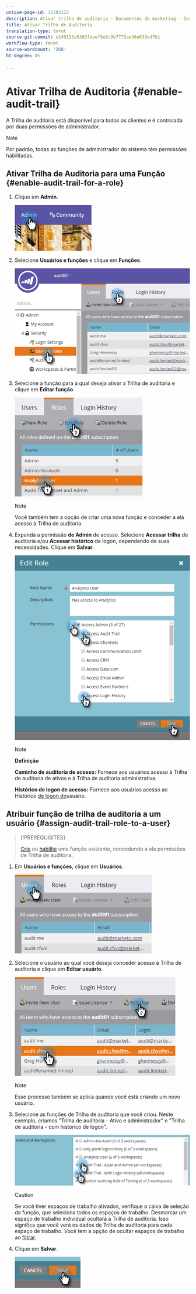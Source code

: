 ```yaml
---
unique-page-id: 11382122
description: Ativar trilha de auditoria - Documentos do marketing - Documentação do produto
title: Ativar Trilha de Auditoria
translation-type: tm+mt
source-git-commit: e149133a5383faaef5e9c9b7775ae36e633ed7b1
workflow-type: tm+mt
source-wordcount: '268'
ht-degree: 0%

---
```



# Ativar Trilha de Auditoria {#enable-audit-trail}

A Trilha de auditoria está disponível para todos os clientes e é controlada por duas permissões de administrador.

>[!NOTE]
>
>Por padrão, todas as funções de administrador do sistema têm permissões habilitadas.

## Ativar Trilha de Auditoria para uma Função {#enable-audit-trail-for-a-role}

1. Clique em **Admin**.

   ![](assets/one-2.png)

1. Selecione **Usuários e funções** e clique em **Funções**.

   ![](assets/two-2.png)

1. Selecione a função para a qual deseja ativar a Trilha de auditoria e clique em **Editar função**.

   ![](assets/three-1.png)

   >[!NOTE]
   >
   >Você também tem a opção de criar uma nova função e conceder a ela acesso à Trilha de auditoria.

1. Expanda a permissão **de Admin** de acesso. Selecione **Acessar trilha** de auditoria e/ou **Acessar histórico** de logon, dependendo de suas necessidades. Clique em **Salvar**.

   ![](assets/four-1.png)

   >[!NOTE]
   >
   >**Definição**
   >
   >
   >**Caminho de auditoria de acesso:** Fornece aos usuários acesso à Trilha de auditoria de ativos e à Trilha de auditoria administrativa.
   >
   >
   >**Histórico de logon de acesso:** Fornece aos usuários acesso ao Histórico [de logon do](user-login-history.md)usuário.

## Atribuir função de trilha de auditoria a um usuário {#assign-audit-trail-role-to-a-user}

>[!PREREQUISITES]
>
>[Crie](http://docs.marketo.com/display/DOCS/Create,+Delete,+Edit+and+Change+a+User+Role#Create,Delete,EditandChangeaUserRole-CreateaRole) ou [habilite](#Enable) uma função existente, concedendo a ela permissões de Trilha de auditoria.

1. Em **Usuários e funções**, clique em **Usuários**.

   ![](assets/five-1.png)

1. Selecione o usuário ao qual você deseja conceder acesso à Trilha de auditoria e clique em **Editar usuário**.

   ![](assets/six-1.png)

   >[!NOTE]
   >
   >Esse processo também se aplica quando você está criando um novo usuário.

1. Selecione as funções de Trilha de auditoria que você criou. Neste exemplo, criamos &quot;Trilha de auditoria - Ativo e administrador&quot; e &quot;Trilha de auditoria - com histórico de logon&quot;.

   ![](assets/seven-1.png)

   >[!CAUTION]
   >
   >Se você tiver espaços de trabalho ativados, verifique a caixa de seleção da função, que seleciona todos os espaços de trabalho. Desmarcar um espaço de trabalho individual ocultará a Trilha de auditoria. Isso significa que você verá os dados de Trilha de auditoria para cada espaço de trabalho. Você tem a opção de ocultar espaços de trabalho ao [filtrar](http://docs.marketo.com/display/DOCS/Filtering+in+Audit+Trail).

1. Clique em **Salvar**.

   ![](assets/eight-1.png)

